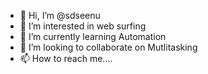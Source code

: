 - 👋 Hi, I’m @sdseenu
- 👀 I’m interested in web surfing
- 🌱 I’m currently learning Automation
- 💞️ I’m looking to collaborate on Mutlitasking
- 📫 How to reach me....

<!---
sdseenu/sdseenu is a ✨ special ✨ repository because its `README.md` (this file) appears on your GitHub profile.
You can click the Preview link to take a look at your changes.
--->
